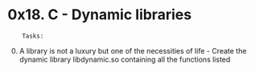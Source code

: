 # 0x18. C - Dynamic libraries

		Tasks:

0. A library is not a luxury but one of the necessities of life - Create the dynamic library libdynamic.so containing all the functions listed
